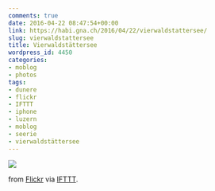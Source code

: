 ```yaml
---
comments: true
date: 2016-04-22 08:47:54+00:00
link: https://habi.gna.ch/2016/04/22/vierwaldstattersee/
slug: vierwaldstattersee
title: Vierwaldstättersee
wordpress_id: 4450
categories:
- moblog
- photos
tags:
- dunere
- flickr
- IFTTT
- iphone
- luzern
- moblog
- seerie
- vierwaldstättersee
---
```


![](http://ift.tt/1YKfDYV)  
  

from [Flickr](http://flic.kr/p/Gu81Ac) via [IFTTT](http://ift.tt/1c4nCfM).
